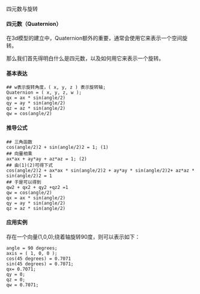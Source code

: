 
四元数与旋转

#### 四元数（Quaternion）

在3d模型的建立中，Quaternion额外的重要，通常会使用它来表示一个空间旋转。

那么我们首先得明白什么是四元数，以及如何用它来表示一个旋转。

#### 基本表达

    ## w表示旋转角度，( x, y, z ) 表示旋转轴;
    Quaternion = ( x, y, z, w );
    qx = ax * sin(angle/2)
    qy = ay * sin(angle/2)
    qz = az * sin(angle/2)
    qw = cos(angle/2)

#### 推导公式

    ## 三角函数
    cos(angle/2)2 + sin(angle/2)2 = 1; (1)
    ## 向量相乘
    ax*ax + ay*ay + az*az = 1; (2)
    ## 由(1)(2)可得下式 
    cos(angle/2)2 + ax*ax * sin(angle/2)2 + ay*ay * sin(angle/2)2+ az*az * sin(angle/2)2 = 1
    ## 于是可以得到
    qw2 + qx2 + qy2 +qz2 =1
    qw = cos(angle/2)
    qx = ax * sin(angle/2)
    qy = ay * sin(angle/2)
    qz = az * sin(angle/2)

#### 应用实例

存在一个向量(1,0,0);绕着轴旋转90度，则可以表示如下：

    angle = 90 degrees;
    axis = ( 1, 0, 0 );
    cos(45 degrees) = 0.7071
    sin(45 degrees) = 0.7071;
    qx= 0.7071;
    qy = 0;
    qz = 0;
    qw = 0.7071;

